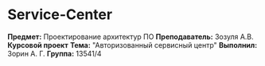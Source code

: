 # Service-Center

**Предмет:** Проектирование архитектур ПО
**Преподаватель:** Зозуля А.В.
**Курсовой проект**
**Тема:** "Авторизованный сервисный центр"
**Выполнил:** Зорин А. Г.
**Группа:** 13541/4